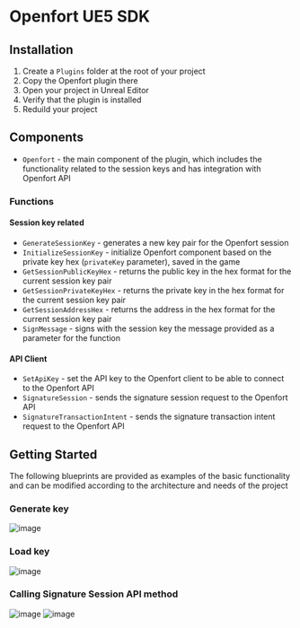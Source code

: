 # Openfort UE5 SDK

## Installation
1. Create a `Plugins` folder at the root of your project
2. Copy the Openfort plugin there
3. Open your project in Unreal Editor
4. Verify that the plugin is installed
5. Reduild your project

## Components
* `Openfort` - the main component of the plugin, which includes the functionality related to the session keys and has integration with Openfort API

### Functions

#### Session key related
* `GenerateSessionKey` - generates a new key pair for the Openfort session
* `InitializeSessionKey` - initialize Openfort component based on the private key hex (`privateKey` parameter), saved in the game
* `GetSessionPublicKeyHex` - returns the public key in the hex format for the current session key pair
* `GetSessionPrivateKeyHex` - returns the private key in the hex format for the current session key pair
* `GetSessionAddressHex` - returns the address in the hex format for the current session key pair
* `SignMessage` - signs with the session key the message provided as a parameter for the function

#### API Client
* `SetApiKey` - set the API key to the Openfort client to be able to connect to the Openfort API
* `SignatureSession` - sends the signature session request to the Openfort API
* `SignatureTransactionIntent` - sends the signature transaction intent request to the Openfort API


## Getting Started

The following blueprints are provided as examples of the basic functionality and can be modified according to the architecture and needs of the project

### Generate key
![image](https://github.com/openfort-xyz/openfort-unreal-engine/assets/58430932/0a8377ff-0eff-4fba-b04e-e0ba8c4d64b9)

### Load key
![image](https://github.com/openfort-xyz/openfort-unreal-engine/assets/58430932/6af3b9fb-8243-4dba-8df2-f3899878c279)

### Calling Signature Session API method
![image](https://github.com/openfort-xyz/openfort-unreal-engine/assets/58430932/ef83f86f-c50d-4628-a00e-c8b68cb58744)
![image](https://github.com/openfort-xyz/openfort-unreal-engine/assets/58430932/8848af40-2c0e-4669-9c28-532bbc2bb204)


